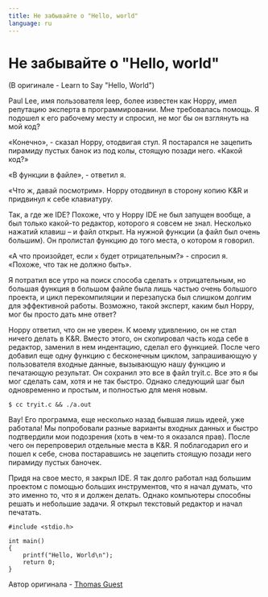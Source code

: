 ```yaml
---
title: Не забывайте о "Hello, world"
language: ru
---
```


# Не забывайте о "Hello, world"
(В оригинале - Learn to Say "Hello, World")

Paul Lee, имя пользователя leep, более известен как Hoppy, имел репутацию эксперта в программировании. Мне требовалась помощь. Я подошел к его рабочему месту и спросил, не мог бы он взглянуть на мой код?

«Конечно», - сказал Hoppy, отодвигая стул. Я постарался не зацепить пирамиду пустых банок из под колы, стоящую позади него.
«Какой код?»

«В функции в файле», - ответил я.

«Что ж, давай посмотрим». Hoppy отодвинул в сторону копию K&R и придвинул к себе клавиатуру.

Так, а где же IDE? Похоже, что у Hoppy IDE не был запущен вообще, а был только какой-то редактор, которого я совсем не знал. Несколько нажатий клавиш – и файл открыт. На нужной функции (а файл был очень большим). Он пролистал функцию до того места, о котором я говорил.

«А что произойдет, если `x` будет отрицательным?» - спросил я. «Похоже, что так не должно быть».

Я потратил все утро на поиск способа сделать `x` отрицательным, но большая функция в большом файле была лишь частью очень большого проекта, и цикл перекомпиляции и перезапуска был слишком долгим для эффективной работы. Возможно, такой эксперт, каким был Hoppy, мог бы просто дать мне ответ?

Hoppy ответил, что он не уверен. К моему удивлению, он не стал ничего делать в K&R. Вместо этого, он скопировал часть кода себе в редактор, заменил в нем индентацию, сделал его функцией. После чего добавил еще одну функцию с бесконечным циклом, запрашивающую у пользователя входные данные, вызывающую нашу функцию и печатающую результат. Он сохранил это все в файл tryit.c. Все это я бы мог сделать сам, хотя и не так быстро. Однако следующий шаг был одновременно и простым, и полностью для меня новым.

```
$ cc tryit.c && ./a.out
```

Вау! Его программа, еще несколько назад бывшая лишь идеей, уже работала! Мы попробовали разные варианты входных данных и быстро подтвердили мои подозрения (хоть в чем-то я оказался прав). После чего он перепроверил отдельные места в K&R. Я поблагодарил его и пошел к себе, снова постаравшись не зацепить стоящую позади него пирамиду пустых баночек.

Придя на свое место, я закрыл IDE. Я так долго работал над большим проектом с помощью больших инструментов, что я начал думать, что это именно то, что я и должен делать. Однако компьютеры способны решать и небольшие задачи. Я открыл текстовый редактор и начал печатать.

```
#include <stdio.h>

int main()
{
    printf("Hello, World\n");
    return 0;
}
```


Автор оригинала - [Thomas Guest](http://programmer.97things.oreilly.com/wiki/index.php/Thomas_Guest)